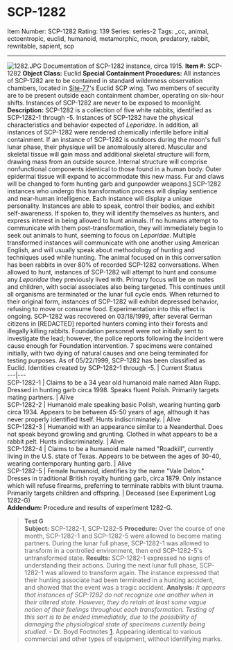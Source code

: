 # SCP-1282
Item Number: SCP-1282
Rating: 139
Series: series-2
Tags: _cc, animal, ectoentropic, euclid, humanoid, metamorphic, moon, predatory, rabbit, rewritable, sapient, scp

---

![1282.JPG](https://scp-wiki.wdfiles.com/local--files/scp-1282/1282.JPG)
Documentation of SCP-1282 instance, circa 1915.
**Item #:** SCP-1282
**Object Class:** Euclid
**Special Containment Procedures:** All instances of SCP-1282 are to be contained in standard wilderness observation chambers, located in [Site-77](/secure-facility-dossier-site-77)'s Euclid SCP wing. Two members of security are to be present outside each containment chamber, operating on six-hour shifts. Instances of SCP-1282 are never to be exposed to moonlight.
**Description:** SCP-1282 is a collection of five white rabbits, identified as SCP-1282-1 through -5. Instances of SCP-1282 have the physical characteristics and behavior expected of _Leporidae_. In addition, all instances of SCP-1282 were rendered chemically infertile before initial containment.
If an instance of SCP-1282 is outdoors during the moon's full lunar phase, their physique will be anomalously altered. Muscular and skeletal tissue will gain mass and additional skeletal structure will form, drawing mass from an outside source. Internal structure will comprise nonfunctional components identical to those found in a human body. Outer epidermal tissue will expand to accommodate this new mass. Fur and claws will be changed to form hunting garb and gunpowder weapons.[1](javascript:;)
SCP-1282 instances who undergo this transformation process will display sentience and near-human intelligence. Each instance will display a unique personality. Instances are able to speak, control their bodies, and exhibit self-awareness. If spoken to, they will identify themselves as hunters, and express interest in being allowed to hunt animals. If no humans attempt to communicate with them post-transformation, they will immediately begin to seek out animals to hunt, seeming to focus on _Leporidae_.
Multiple transformed instances will communicate with one another using American English, and will usually speak about methodology of hunting and techniques used while hunting. The animal focused on in this conversation has been rabbits in over 80% of recorded SCP-1282 conversations. When allowed to hunt, instances of SCP-1282 will attempt to hunt and consume any _Leporidae_ they previously lived with. Primary focus will be on mates and children, with social associates also being targeted. This continues until all organisms are terminated or the lunar full cycle ends. When returned to their original form, instances of SCP-1282 will exhibit depressed behavior, refusing to move or consume food. Experimentation into this effect is ongoing.
SCP-1282 was recovered on 03/18/1999, after several German citizens in [REDACTED] reported hunters coming into their forests and illegally killing rabbits. Foundation personnel were not initially sent to investigate the lead; however, the police reports following the incident were cause enough for Foundation intervention. 7 specimens were contained initially, with two dying of natural causes and one being terminated for testing purposes. As of 05/22/1999, SCP-1282 has been classified as Euclid.
Identities created by SCP-1282-1 through -5. | Current Status  
---|---  
SCP-1282-1 | Claims to be a 34 year old humanoid male named Alan Rupp. Dressed in hunting garb circa 1998. Speaks fluent Polish. Primarily targets mating partners. | Alive  
SCP-1282-2 | Humanoid male speaking basic Polish, wearing hunting garb circa 1934. Appears to be between 45-50 years of age, although it has never properly identified itself. Hunts indiscriminately. | Alive  
SCP-1282-3 | Humanoid with an appearance similar to a Neanderthal. Does not speak beyond growling and grunting. Clothed in what appears to be a rabbit pelt. Hunts indiscriminately. | Alive  
SCP-1282-4 | Claims to be a humanoid male named "Roadkill", currently living in the U.S. state of Texas. Appears to be between the ages of 30-40, wearing contemporary hunting garb. | Alive  
SCP-1282-5 | Female humanoid, identifies by the name "Vale Delon." Dresses in traditional British royalty hunting garb, circa 1879. Only instance which will refuse firearms, preferring to terminate rabbits with blunt trauma. Primarily targets children and offspring. | Deceased (see Experiment Log 1282-G)  
**Addendum:** Procedure and results of experiment 1282-G.
> **Test G**  
>  **Subject:** SCP-1282-1, SCP-1282-5
> **Procedure:** Over the course of one month, SCP-1282-1 and SCP-1282-5 were allowed to become mating partners. During the lunar full phase, SCP-1282-1 was allowed to transform in a controlled environment, then end SCP-1282-5's untransformed state.
> **Results:** SCP-1282-1 expressed no signs of understanding their actions. During the next lunar full phase, SCP-1282-1 was allowed to transform again. The instance expressed that their hunting associate had been terminated in a hunting accident, and showed that the event was a tragic accident.
> **Analysis:** _It appears that instances of SCP-1282 do not recognize one another when in their altered state. However, they do retain at least some vague notion of their feelings throughout each transformation. Testing of this sort is to be ended immediately, due to the possibility of damaging the physiological state of specimens currently being studied._ \- Dr. Boyd
Footnotes
[1](javascript:;). Appearing identical to various commercial and other types of equipment, without identifying marks.